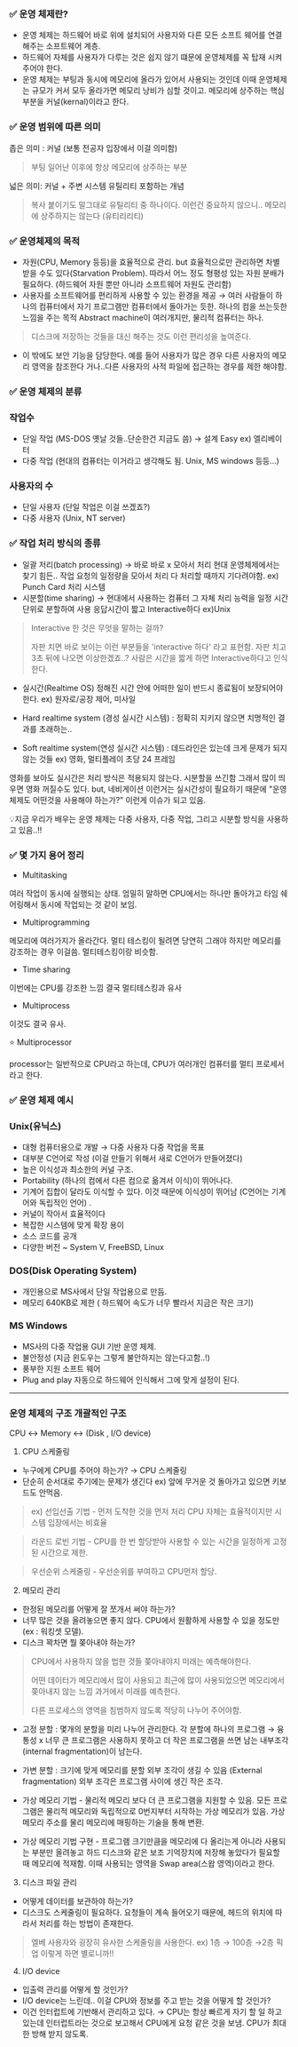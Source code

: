 ### ✅ 운영 체제란?

- 운영 체제는 하드웨어 바로 위에 설치되어 사용자와 다른 모든 소프트 웨어를 연결해주는 소프트웨어 계층.
- 하드웨어 자체를 사용자가 다루는 것은 쉽지 않기 떄문에 운영체제를 꼭 탑재 시켜 주어야 한다.
- 운영 체제는 부팅과 동시에 메모리에 올라가 있어서 사용되는 것인데 이때 운영체제는 규모가 커서 모두 올라가면 메모리 낭비가 심할 것이고. 메모리에 상주하는 핵심 부분을 커널(kernal)이라고 한다.

### ✅ 운영 범위에 따른 의미

좁은 의미 : 커널 (보통 전공자 입장에서 이걸 의미함)

> 부팅 일어난 이후에 항상 메모리에 상주하는 부분

넓은 의미: 커널 + 주변 시스템 유틸리티 포함하는 개념
> 복사 붙이기도 말그대로 유틸리티 중 하나이다. 이런건 중요하지 않으니.. 메모리에 상주하지는 않는다 (유티리리티)

### ✅ 운영체제의 목적

- 자원(CPU, Memory 등등)을 효율적으로 관리. but 효율적으로만 관리하면 차별 받을 수도 있다(Starvation Problem).
  따라서 어느 정도 형평성 있는 자원 분배가 필요하다. (하드웨어 자원 뿐만 아니라 소프트웨어 자원도 관리함)
- 사용자를 소프트웨어를 편리하게 사용할 수 있는 환경을 제공
  → 여러 사람들이 하나의 컴퓨터에서 자기 프로그램만 컴퓨터에서 돌아가는 듯한. 하나의 컴을 쓰는듯한 느낌을 주는 목적 Abstract machine이 여러개지만, 물리적 컴퓨터는 하나.

> 디스크에 저장하는 것들을 대신 해주는 것도 이런 편리성을 높여준다.
- 이 밖에도 보안 기능을 담당한다.
  예를 들어 사용자가 많은 경우 다른 사용자의 메모리 영역을 참조한다 거나..다른 사용자의 사적 파일에 접근하는 경우를 제한 해야함.

### ✅ 운영 체제의 분류
### 작업수

- 단일 작업 (MS-DOS 옛날 것들..단순한건 지금도 씀) → 설계 Easy  ex) 엘리베이터
- 다중 작업 (현대의 컴퓨터는 이거라고 생각해도 됨. Unix, MS windows 등등…)

### 사용자의 수

- 단일 사용자 (단일 작업은 이걸 쓰겠죠?)
- 다중 사용자 (Unix, NT server)

### ✅ 작업 처리 방식의 종류

- 일괄 저리(batch processing) → 바로 바로 x 모아서 처리 현대 운영체제에서는 찾기 힘든..
  작업 요청의 일정량을 모아서 처리 다 처리할 때까지 기다려야함. ex) Punch Card 처리 시스템
- 시분할(time sharing) → 현대에서 사용하는 컴퓨터 그 자체 처리 능력을 일정 시간 단위로 분할하여 사용
  응답시간이 짧고 Interactive하다 ex)Unix

> Interactive 한 것은 무엇을 말하는 걸까?
> 
> 자판 치면 바로 보이는 이런 부분들을 'interactive 하다' 라고 표현함. 자판 치고 3초 뒤에 나오면 이상한겠죠..?
> 사람은 시간을 짧게 하면 Interactive하다고 인식한다.

- 실시간(Realtime OS)
  정해진 시간 안에 어떠한 일이 반드시 종료됨이 보장되어야 한다.
  ex) 원자로/공장 제어, 미사일

- Hard realtime system (경성 실시간 시스템)
  : 정확히 지키지 않으면 치명적인 결과를 초래하는..

- Soft realtime system(연성 실시간 시스템)
  : 데드라인은 있는데 크게 문제가 되지 않는 것들 ex) 영화, 멀티플레이 초당 24 프레임

영화를 보아도 실시간은 처리 방식은 적용되지 않는다. 시분할을 쓰긴함 그래서 많이 띄우면 영화 꺼질수도 있다.
but, 네비게이션 이런거는 실시간성이 필요하기 때문에 "운영체제도 어떤것을 사용해야 하는가?" 이런게 이슈가 되고 있음.

💡지금 우리가 배우는 운영 체제는 다중 사용자, 다중 작업, 그리고 시분할 방식을 사용하고 있음..!!

### ✅ 몇 가지 용어 정리

- Multitasking

여러 작업이 동시에 실행되는 상태. 엄밀히 말하면 CPU에서는 하나만 돌아가고 타임 쉐어링해서 동시에 작업되는 것 같이 보임.

- Multiprogramming

메모리에 여러가지가 올라간다. 멀티 테스킹이 될려면 당연히 그래야 하지만 메모리를 강조하는 경우 이걸씀. 멀티테스킹이랑 비슷함.

- Time sharing

이번에는 CPU를 강조한 느낌 결국 멀티테스킹과 유사

- Multiprocess

이것도 결국 유사.

⭐ Multiprocessor

processor는 일반적으로 CPU라고 하는데, CPU가 여러개인 컴퓨터를 멀티 프로세서라고 한다.

### ✅ 운영 체제 예시

### Unix(유닉스)

- 대형 컴퓨터용으로 개발 → 다중 사용자 다중 작업을 목표
- 대부분 C언어로 작성 (이걸 만들기 위해서 새로 C언어가 만들어졌다)
- 높은 이식성과 최소한의 커널 구조.
- Portability (하나의 컴에서 다른 컴으로 옮겨서 이식)이 뛰어나다.
- 기계어 집합이 달라도 이식할 수 있다. 이것 때문에 이식성이 뛰어남 (C언어는 기계어와 독립적인 언어) .
- 커널이 작아서 효율적이다
- 복잡한 시스템에 맞게 확장 용이
- 소스 코드를 공개
- 다양한 버전 ~ System V, FreeBSD, Linux

### DOS(Disk Operating System)

- 개인용으로 MS사에서 단일 작업용으로 만듬.
- 메모리 640KB로 제한 ( 하드웨어 속도가 너무 빨라서 지금은 작은 크기)

### MS Windows

- MS사의 다중 작업용 GUI 기반 운영 체제.
- 불안정성 (지금 윈도우는 그렇게 불안하지는 않는다고함..!)
- 풍부한 지원 소프트 웨어
- Plug and play 자동으로 하드웨어 인식해서 그에 맞게 설정이 된다.

---

### 운영 체제의 구조 개괄적인 구조

CPU ↔ Memory ↔ (Disk , I/O device)

1. CPU 스케줄링
- 누구에게 CPU를 주어야 하는가? → CPU 스케줄링
- 단순히 순서대로 주기에는 문제가 생긴다 ex) 앞에 무거운 것 돌아가고 있으면 키보드도 안먹음.

> ex)
선입선출 기법 - 먼저 도착한 것을 먼저 처리
CPU 자체는 효율적이지만 시스템 입장에서는 비효율

> 라운드 로빈 기법 - CPU를 한 번 할당받아 사용할 수 있는 시간을 일정하게 고정된 시간으로 제한. 

> 우선순위 스케줄링 - 우선순위를 부여하고 CPU먼저 할당.


2.  메모리 관리

- 한정된 메모리를 어떻게 잘 쪼개서 써야 하는가?
- 너무 많은 것을 올려놓으면 좋지 않다. CPU에서 원활하게 사용할 수 있을 정도만 (ex : 워킹셋 모델).
- 디스크 꽉차면 뭘 쫒아내야 하는가?
> CPU에서 사용하지 않을 법한 것들 쫒아내야지 미래는 예측해야한다.
> 
> 어떤 데이터가 메모리에서 많이 사용되고 최근에 많이 사용되었으면 메모리에서 쫒아내지 않는 느낌
과거에서 미래를 예측한다.
>
> 다른 프로세스의 영역을 침범하지 않도록 적당히 나누어 주어야함.

- 고정 분할 : 몇개의 분할을 미리 나누어 관리한다. 각 분할에 하나의 프로그램 → 융통성 x
너무 큰 프로그램은 사용하지 못하고 더 작은 프로그램을 쓰면 남는 내부조각 (internal fragmentation)이 남는다.

- 가변 분할 : 크기에 맞게 메모리를 분할
외부 조각이 생길 수 있음 (External fragmentation) 외부 조각은 프로그램 사이에 생긴 작은 조각.

- 가상 메모리 기법 - 물리적 메모리 보다 더 큰 프로그램을 지원할 수 있음.
모든 프로그램은 물리적 메모리와 독립적으로 0번지부터 시작하는 가상 메모리가 있음. 가상 메모리 주소를 물리 메모리에 매핑하는 기술을 통해 변환.

- 가상 메모리 기법 구현 - 프로그램 크기만큼을 메모리에 다 올리는게 아니라 사용되는 부분만 올려놓고 하드 디스크와 같은 보조 기억장치에 저장해 놓았다가 필요할 때 메모리에 적재함.
이때 사용되는 영역을 Swap area(스왑 영역)이라고 한다.

3. 디스크 파일 관리
- 어떻게 데이터를 보관하야 하는가?
- 디스크도 스케줄링이 필요하다. 요청들이 계속 들어오기 때문에, 헤드의 위치에 따라서 처리를 하는 방법이 존재한다.

> 엘베 사용자와 굉장히 유사한 스케줄링을 사용한다.
ex) 1층 → 100층 →2층 픽업 이렇게 하면 별로니까!!

4. I/O device
- 입출력 관리를 어떻게 할 것인가?
- I/O device는 느린데.. 이걸 CPU와 정보를 주고 받는 것을 어떻게 할 것인가?
- 이건 인터럽트에 기반해서 관리하고 있다.
→ CPU는 항상 빠르게 자기 할 일 하고 있는데 인터럽트라는 것으로 보고해서 CPU에게 요청 같은 것을 보냄. CPU가 최대한 방해 받지 않도록.

